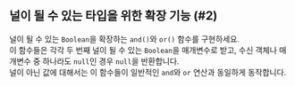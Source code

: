 ## 널이 될 수 있는 타입을 위한 확장 기능 (#2)

널이 될 수 있는 `Boolean`을 확장하는 `and()`와 `or()` 함수를 구현하세요.  
이 함수들은 각각 두 번째 널이 될 수 있는 `Boolean`을 매개변수로 받고, 수신 객체나 매개변수 중 하나라도 `null`인 경우 `null`을 반환합니다.  
널이 아닌 값에 대해서는 이 함수들이 일반적인 `and`와 `or` 연산과 동일하게 동작합니다.